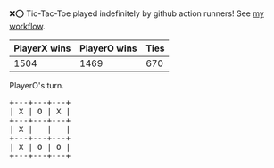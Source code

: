 :x::o: Tic-Tac-Toe played indefinitely by github action runners! See [my workflow](.github/workflows/play.yaml).

|PlayerX wins|PlayerO wins|Ties|
|-|-|-|
|1504|1469|670|

PlayerO's turn.

<pre>
+---+---+---+
| X | O | X |
+---+---+---+
| X |   |   |
+---+---+---+
| X | O | O |
+---+---+---+
</pre>